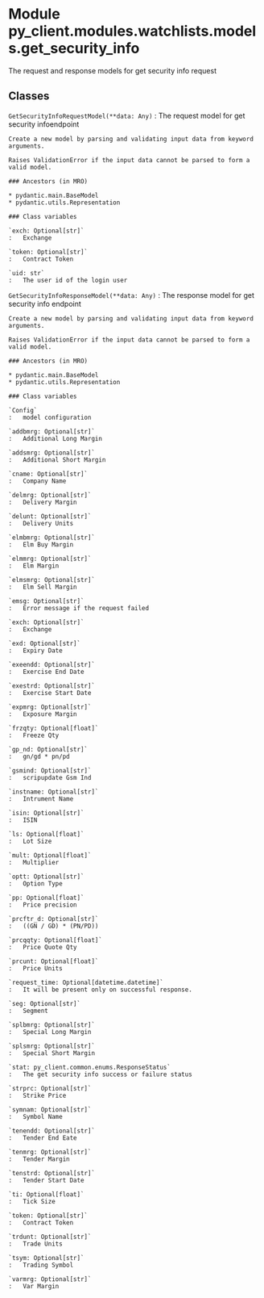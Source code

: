 Module py_client.modules.watchlists.models.get_security_info
============================================================
The request and response models for get security info request

Classes
-------

`GetSecurityInfoRequestModel(**data: Any)`
:   The request model for get security infoendpoint
    
    Create a new model by parsing and validating input data from keyword arguments.
    
    Raises ValidationError if the input data cannot be parsed to form a valid model.

    ### Ancestors (in MRO)

    * pydantic.main.BaseModel
    * pydantic.utils.Representation

    ### Class variables

    `exch: Optional[str]`
    :   Exchange

    `token: Optional[str]`
    :   Contract Token

    `uid: str`
    :   The user id of the login user

`GetSecurityInfoResponseModel(**data: Any)`
:   The response model for get security info endpoint
    
    Create a new model by parsing and validating input data from keyword arguments.
    
    Raises ValidationError if the input data cannot be parsed to form a valid model.

    ### Ancestors (in MRO)

    * pydantic.main.BaseModel
    * pydantic.utils.Representation

    ### Class variables

    `Config`
    :   model configuration

    `addbmrg: Optional[str]`
    :   Additional Long Margin

    `addsmrg: Optional[str]`
    :   Additional Short Margin

    `cname: Optional[str]`
    :   Company Name

    `delmrg: Optional[str]`
    :   Delivery Margin

    `delunt: Optional[str]`
    :   Delivery Units

    `elmbmrg: Optional[str]`
    :   Elm Buy Margin

    `elmmrg: Optional[str]`
    :   Elm Margin

    `elmsmrg: Optional[str]`
    :   Elm Sell Margin

    `emsg: Optional[str]`
    :   Error message if the request failed

    `exch: Optional[str]`
    :   Exchange

    `exd: Optional[str]`
    :   Expiry Date

    `exeendd: Optional[str]`
    :   Exercise End Date

    `exestrd: Optional[str]`
    :   Exercise Start Date

    `expmrg: Optional[str]`
    :   Exposure Margin

    `frzqty: Optional[float]`
    :   Freeze Qty

    `gp_nd: Optional[str]`
    :   gn/gd * pn/pd

    `gsmind: Optional[str]`
    :   scripupdate Gsm Ind

    `instname: Optional[str]`
    :   Intrument Name

    `isin: Optional[str]`
    :   ISIN

    `ls: Optional[float]`
    :   Lot Size

    `mult: Optional[float]`
    :   Multiplier

    `optt: Optional[str]`
    :   Option Type

    `pp: Optional[float]`
    :   Price precision

    `prcftr_d: Optional[str]`
    :   ((GN / GD) * (PN/PD))

    `prcqqty: Optional[float]`
    :   Price Quote Qty

    `prcunt: Optional[float]`
    :   Price Units

    `request_time: Optional[datetime.datetime]`
    :   It will be present only on successful response.

    `seg: Optional[str]`
    :   Segment

    `splbmrg: Optional[str]`
    :   Special Long Margin

    `splsmrg: Optional[str]`
    :   Special Short Margin

    `stat: py_client.common.enums.ResponseStatus`
    :   The get security info success or failure status

    `strprc: Optional[str]`
    :   Strike Price

    `symnam: Optional[str]`
    :   Symbol Name

    `tenendd: Optional[str]`
    :   Tender End Eate

    `tenmrg: Optional[str]`
    :   Tender Margin

    `tenstrd: Optional[str]`
    :   Tender Start Date

    `ti: Optional[float]`
    :   Tick Size

    `token: Optional[str]`
    :   Contract Token

    `trdunt: Optional[str]`
    :   Trade Units

    `tsym: Optional[str]`
    :   Trading Symbol

    `varmrg: Optional[str]`
    :   Var Margin